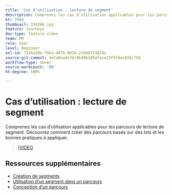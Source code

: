 ```yaml
---
title: 'Cas d’utilisation : lecture de segment'
description: Comprenez les cas d’utilisation applicables pour les parcours de lecture de segment. Découvrez comment créer des parcours basés sur des lots et les bonnes pratiques à appliquer.
kt: 7964
thumbnail: 334206.jpg
feature: Journeys
doc-type: feature video
team: PM
role: User
level: Beginner
exl-id: 7116a20e-f46a-4676-8b16-21699723828a
source-git-commit: 4e7a0aadefdc9b48b189aface23f97dac819c758
workflow-type: tm+mt
source-wordcount: '90'
ht-degree: 100%

---
```


# Cas d’utilisation : lecture de segment

Comprenez les cas d’utilisation applicables pour les parcours de lecture de segment. Découvrez comment créer des parcours basés sur des lots et les bonnes pratiques à appliquer.

>[!VIDEO](https://video.tv.adobe.com/v/334206?quality=12)

## Ressources supplémentaires

* [Création de segments](https://experienceleague.adobe.com/docs/journey-optimizer/using/segment/segments/creating-a-segment.html?lang=fr)
* [Utilisation d’un segment dans un parcours](https://experienceleague.adobe.com/docs/journey-optimizer/using/orchestrate-journeys/about-journey-building/read-segment.html?lang=fr)
* [Conception d’un parcours](https://experienceleague.adobe.com/docs/journey-optimizer/using/orchestrate-journeys/create-journey/using-the-journey-designer.html?lang=fr)
